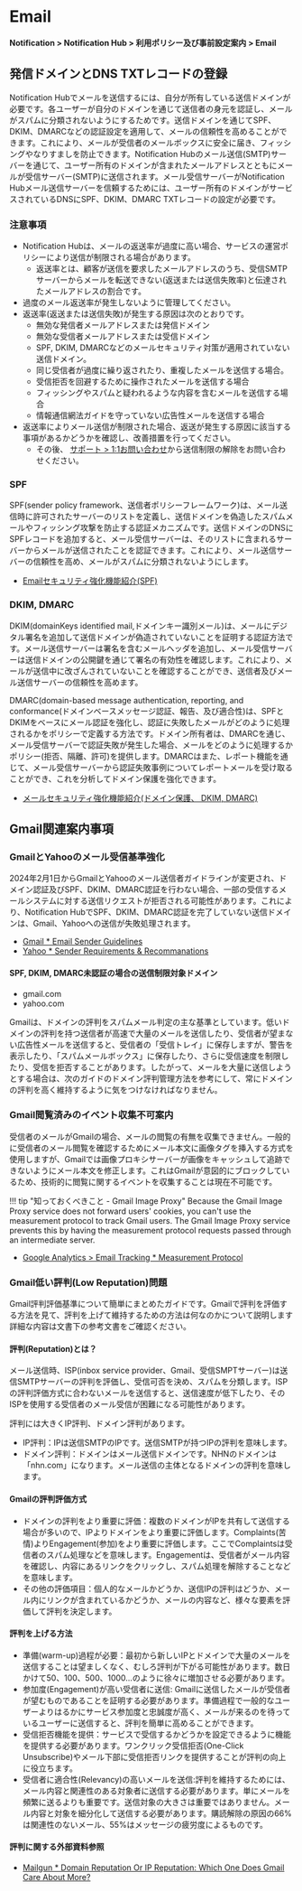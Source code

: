 <style>
.page__rnb .lst_rnb_item .rnb_item:first-of-type a {
    display: inline !important;
}
</style>
<h1>Email</h1>

**Notification > Notification Hub > 利用ポリシー及び事前設定案内 > Email**

## 発信ドメインとDNS TXTレコードの登録

Notification Hubでメールを送信するには、自分が所有している送信ドメインが必要です。各ユーザーが自分のドメインを通じて送信者の身元を認証し、メールがスパムに分類されないようにするためです。送信ドメインを通じてSPF、DKIM、DMARCなどの認証設定を適用して、メールの信頼性を高めることができます。これにより、メールが受信者のメールボックスに安全に届き、フィッシングやなりすましを防止できます。Notification Hubのメール送信(SMTP)サーバーを通じて、ユーザー所有のドメインが含まれたメールアドレスとともにメールが受信サーバー(SMTP)に送信されます。メール受信サーバーがNotification Hubメール送信サーバーを信頼するためには、ユーザー所有のドメインがサービスされているDNSにSPF、DKIM、DMARC TXTレコードの設定が必要です。

### 注意事項

* Notification Hubは、メールの返送率が過度に高い場合、サービスの運営ポリシーにより送信が制限される場合があります。
    * 返送率とは、顧客が送信を要求したメールアドレスのうち、受信SMTPサーバーからメールを転送できない(返送または送信失敗率)と伝達されたメールアドレスの割合です。
* 過度のメール返送率が発生しないように管理してください。
* 返送率(返送または送信失敗)が発生する原因は次のとおりです。
    * 無効な発信者メールアドレスまたは発信ドメイン
    * 無効な受信者メールアドレスまたは受信ドメイン
    * SPF, DKIM, DMARCなどのメールセキュリティ対策が適用されていない送信ドメイン。
    * 同じ受信者が過度に繰り返されたり、重複したメールを送信する場合。
    * 受信拒否を回避するために操作されたメールを送信する場合
    * フィッシングやスパムと疑われるような内容を含むメールを送信する場合
    * 情報通信網法ガイドを守っていない広告性メールを送信する場合
* 返送率によりメール送信が制限された場合、返送が発生する原因に該当する事項があるかどうかを確認し、改善措置を行ってください。
    * その後、 [サポート > 1:1お問い合わせ](https://www.nhncloud.com/kr/support/inquiry)から送信制限の解除をお問い合わせください。

### SPF

SPF(sender policy framework、送信者ポリシーフレームワーク)は、メール送信時に許可されたサーバーのリストを定義し、送信ドメインを偽造したスパムメールやフィッシング攻撃を防止する認証メカニズムです。送信ドメインのDNSにSPFレコードを追加すると、メール受信サーバーは、そのリストに含まれるサーバーからメールが送信されたことを認証できます。これにより、メール送信サーバーの信頼性を高め、メールがスパムに分類されないようにします。

* [Emailセキュリティ強化機能紹介(SPF)](https://meetup.nhncloud.com/posts/244)

### DKIM, DMARC

DKIM(domainKeys identified mail,ドメインキー識別メール)は、メールにデジタル署名を追加して送信ドメインが偽造されていないことを証明する認証方法です。メール送信サーバーは署名を含むメールヘッダを追加し、メール受信サーバーは送信ドメインの公開鍵を通じて署名の有効性を確認します。これにより、メールが送信中に改ざんされていないことを確認することができ、送信者及びメール送信サーバーの信頼性を高めます。

DMARC(domain-based message authentication, reporting, and conformance(ドメインベースメッセージ認証、報告、及び適合性)は、SPFとDKIMをベースにメール認証を強化し、認証に失敗したメールがどのように処理されるかをポリシーで定義する方法です。ドメイン所有者は、DMARCを通じ、メール受信サーバーで認証失敗が発生した場合、メールをどのように処理するかポリシー(拒否、隔離、許可)を提供します。DMARCはまた、レポート機能を通じて、メール受信サーバーから認証失敗事例についてレポートメールを受け取ることができ、これを分析してドメイン保護を強化できます。

* [メールセキュリティ強化機能紹介(ドメイン保護、 DKIM, DMARC) ](https://meetup.nhncloud.com/posts/248)

## Gmail関連案内事項

### GmailとYahooのメール受信基準強化

2024年2月1日からGmailとYahooのメール送信者ガイドラインが変更され、ドメイン認証及びSPF、DKIM、DMARC認証を行わない場合、一部の受信するメールシステムに対する送信リクエストが拒否される可能性があります。これにより、Notification HubでSPF、DKIM、DMARC認証を完了していない送信ドメインは、Gmail、Yahooへの送信が失敗処理されます。

* [Gmail * Email Sender Guidelines](https://support.google.com/a/answer/81126)
* [Yahoo * Sender Requirements & Recommanations](https://senders.yahooinc.com/best-practices/)

#### SPF, DKIM, DMARC未認証の場合の送信制限対象ドメイン
* gmail.com
* yahoo.com

Gmailは、ドメインの評判をスパムメール判定の主な基準としています。低いドメインの評判を持つ送信者が高速で大量のメールを送信したり、受信者が望まない広告性メールを送信すると、受信者の「受信トレイ」に保存しますが、警告を表示したり、「スパムメールボックス」に保存したり、さらに受信速度を制限したり、受信を拒否することがあります。したがって、メールを大量に送信しようとする場合は、次のガイドのドメイン評判管理方法を参考にして、常にドメインの評判を高く維持するように気をつけなければなりません。

### Gmail閲覧済みのイベント収集不可案内

受信者のメールがGmailの場合、メールの閲覧の有無を収集できません。一般的に受信者のメール閲覧を確認するためにメール本文に画像タグを挿入する方式を使用しますが、Gmailでは画像プロキシサーバーが画像をキャッシュして追跡できないようにメール本文を修正します。これはGmailが意図的にブロックしているため、技術的に閲覧に関するイベントを収集することは現在不可能です。

!!! tip "知っておくべきこと - Gmail Image Proxy"
    Because the Gmail Image Proxy service does not forward users' cookies, you can't use the measurement protocol to track Gmail users. The Gmail Image Proxy service prevents this by having the measurement protocol requests passed through an intermediate server.


* [Google Analytics > Email Tracking * Measurement Protocol](https://developers.google.com/analytics/devguides/collection/protocol/v1/email)

### Gmail低い評判(Low Reputation)問題

Gmail評判評価基準について簡単にまとめたガイドです。Gmailで評判を評価する方法を見て、評判を上げて維持するための方法は何なのかについて説明します詳細な内容は文書下の参考文書をご確認ください。

#### 評判(Reputation)とは？
メール送信時、ISP(inbox service provider、Gmail、受信SMPTサーバー)は送信SMTPサーバーの評判を評価し、受信可否を決め、スパムを分類します。ISPの評判評価方式に合わないメールを送信すると、送信速度が低下したり、そのISPを使用する受信者のメール受信が困難になる可能性があります。

評判には大きくIP評判、ドメイン評判があります。
* IP評判：IPは送信SMTPのIPです。送信SMTPが持つIPの評判を意味します。
* ドメイン評判：ドメインはメール送信ドメインです。NHNのドメインは「nhn.com」になります。メール送信の主体となるドメインの評判を意味します。

#### Gmailの評判評価方式
* ドメインの評判をより重要に評価：複数のドメインがIPを共有して送信する場合が多いので、IPよりドメインをより重要に評価します。Complaints(苦情)よりEngagement(参加)をより重要に評価します。ここでComplaintsは受信者のスパム処理などを意味します。Engagementは、受信者がメール内容を確認し、内容にあるリンクをクリックし、スパム処理を解除することなどを意味します。
* その他の評価項目：個人的なメールかどうか、送信IPの評判はどうか、メール内にリンクが含まれているかどうか、メールの内容など、様々な要素を評価して評判を決定します。

#### 評判を上げる方法
* 準備(warm-up)過程が必要：最初から新しいIPとドメインで大量のメールを送信することは望ましくなく、むしろ評判が下がる可能性があります。数日かけて50、100、500、1000…のように徐々に増加させる必要があります。
* 参加度(Engagement)が高い受信者に送信: Gmailに送信したメールが受信者が望むものであることを証明する必要があります。準備過程で一般的なユーザーよりはるかにサービス参加度と忠誠度が高く、メールが来るのを待っているユーザーに送信すると、評判を簡単に高めることができます。
* 受信拒否機能を提供：サービスで受信するかどうかを設定できるように機能を提供する必要があります。ワンクリック受信拒否(One-Click Unsubscribe)やメール下部に受信拒否リンクを提供することが評判の向上に役立ちます。
* 受信者に適合性(Relevancy)の高いメールを送信:評判を維持するためには、メール内容と関連性のある対象者に送信する必要があります。単にメールを頻繁に送るよりも重要です。送信対象の大きさは重要ではありません。メール内容と対象を細分化して送信する必要があります。購読解除の原因の66%は関連性のないメール、55%はメッセージの疲労度によるものです。

#### 評判に関する外部資料参照
* [Mailgun * Domain Reputation Or IP Reputation: Which One Does Gmail Care About More?](https://www.mailgun.com)

